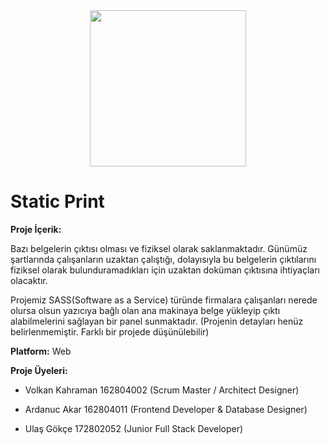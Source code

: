 
<center>
<img src="https://play-lh.googleusercontent.com/oZmXJ4CkYKdQonquHQekyI-5IpOo3D9ZVUX0pMvMWddX2PmhPAx_STgzZcw5Pa7Hcw" width="250" >
</center>

# Static Print

**Proje İçerik:**

Bazı belgelerin çıktısı olması ve fiziksel olarak saklanmaktadır. Günümüz şartlarında çalışanların uzaktan çalıştığı, dolayısıyla bu belgelerin çıktılarını fiziksel olarak bulunduramadıkları için uzaktan doküman çıktısına ihtiyaçları olacaktır.

Projemiz SASS(Software as a Service) türünde firmalara çalışanları nerede olursa olsun yazıcıya bağlı olan ana makinaya belge yükleyip çıktı alabilmelerini sağlayan bir panel sunmaktadır. (Projenin detayları henüz belirlenmemiştir. Farklı bir projede düşünülebilir)

**Platform:** Web

**Proje Üyeleri:**

-   Volkan Kahraman 162804002 (Scrum Master / Architect Designer)
    
-   Ardanuc Akar 162804011 (Frontend Developer & Database Designer)
    
-   Ulaş Gökçe 172802052 (Junior Full Stack Developer)
    

